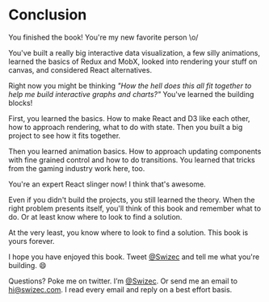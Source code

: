 <!--- begin-section title="You finished! :rocket:" -->

<!--- begin-lecture title="You're the best" -->

# Conclusion #

You finished the book! You're my new favorite person \\o/

You've built a really big interactive data visualization, a few silly animations, learned the basics of Redux and MobX, looked into rendering your stuff on canvas, and considered React alternatives.

Right now you might be thinking *"How the hell does this all fit together to help me build interactive graphs and charts?"* You've learned the building blocks!

First, you learned the basics. How to make React and D3 like each other, how to approach rendering, what to do with state. Then you built a big project to see how it fits together.

Then you learned animation basics. How to approach updating components with fine grained control and how to do transitions. You learned that tricks from the gaming industry work here, too.

You're an expert React slinger now! I think that's awesome.

Even if you didn't build the projects, you still learned the theory. When the right problem presents itself, you'll think of this book and remember what to do. Or at least know where to look to find a solution.

At the very least, you know where to look to find a solution. This book is yours forever.

I hope you have enjoyed this book. Tweet [\@Swizec](https://twitter.com/Swizec) and tell me what you're building. :smile:

Questions? Poke me on twitter. I’m [\@Swizec](https://twitter.com/Swizec). Or send me an email to [hi@swizec.com](mailto:hi@swizec.com). I read every email and reply on a best effort basis.

<!--- end-lecture -->

<!--- end-section -->
